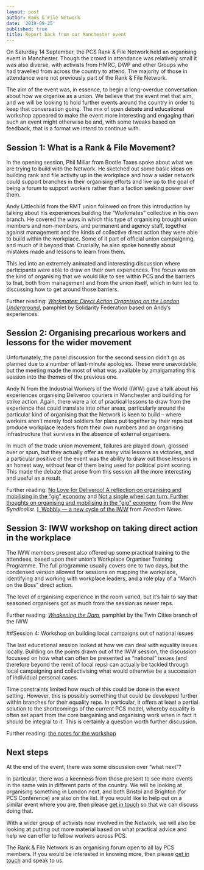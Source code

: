 ```yaml
---
layout: post
author: Rank & File Network
date: '2019-09-25'
published: true
title: Report back from our Manchester event
---
```

On Saturday 14 September, the PCS Rank & File Network held an organising event in Manchester. Though the crowd in attendance was relatively small it was also diverse, with activists from HMRC, DWP and other Groups who had travelled from across the country to attend. The majority of those in attendance were not previously part of the Rank & File Network.

The aim of the event was, in essence, to begin a long-overdue conversation about how we organise as a union. We believe that the event met that aim, and we will be looking to hold further events around the country in order to keep that conversation going. The mix of open debate and educational workshop appeared to make the event more interesting and engaging than such an event might otherwise be and, with some tweaks based on feedback, that is a format we intend to continue with.

## Session 1: What is a Rank & File Movement?

In the opening session, Phil Millar from Bootle Taxes spoke about what we are trying to build with the Network. He sketched out some basic ideas on building rank and file activity up in the workplace and how a wider network could support branches in their organising efforts and live up to the goal of being a forum to support workers rather than a faction seeking power over them.

Andy Littlechild from the RMT union followed on from this introduction by talking about his experiences building the “Workmates” collective in his own branch. He covered the ways in which this type of organising brought union members and non-members, and permanent and agency staff, together against management and the kinds of collective direct action they were able to build within the workplace. Some of it part of official union campaigning, and much of it beyond that. Crucially, he also spoke honestly about mistakes made and lessons to learn from them.

This led into an extremely animated and interesting discussion where participants were able to draw on their own experiences. The focus was on the kind of organising that we would like to see within PCS and the barriers to that, both from management and from the union itself, which in turn led to discussing how to get around those barriers.

Further reading: [_Workmates: Direct Action Organising on the London Underground_](http://www.solfed.org.uk/solfed/tp-1-workmates-direct-action-workplace-organising-on-the-london-underground), pamphlet by Solidarity Federation based on Andy’s experiences.

## Session 2: Organising precarious workers and lessons for the wider movement

Unfortunately, the panel discussion for the second session didn’t go as planned due to a number of last-minute apologies. These were unavoidable, but the meeting made the most of what was available by amalgamating this session into the themes of the previous one.

Andy N from the Industrial Workers of the World (IWW) gave a talk about his experiences organising Deliveroo couriers in Manchester and building for strike action. Again, there were a lot of practical lessons to draw from the experience that could translate into other areas, particularly around the particular kind of organising that the Network is keen to build – where workers aren’t merely foot soldiers for plans put together by their reps but produce workplace leaders from their own numbers and an organising infrastructure that survives in the absence of external organisers.

In much of the trade union movement, failures are played down, glossed over or spun, but they actually offer as many vital lessons as victories, and a particular positive of the event was the ability to draw out those lessons in an honest way, without fear of them being used for political point scoring. This made the debate that arose from this session all the more interesting and useful as a result.

Further reading: [No Love for Deliveroo! A reflection on organising and mobilising in the “gig” economy](https://newsyndicalist.org/2019/02/15/manchester-deliveroo-strike/) and [Not a single wheel can turn: Further thoughts on organising and mobilising in the “gig” economy](https://newsyndicalist.org/2019/03/01/not-a-single-wheel-can-turn-further-thoughts-on-organising-and-mobilising-in-the-gig-economy/), from the _New Syndicalist_. [I, Wobbly — a new cycle of the IWW](https://freedomnews.org.uk/i-wobbly-a-new-cycle-of-the-iww/) from _Freedom News_.

## Session 3: IWW workshop on taking direct action in the workplace

The IWW members present also offered up some practical training to the attendees, based upon their union’s Workplace Organiser Training Programme. The full programme usually covers one to two days, but the condensed version allowed for sessions on mapping the workplace, identifying and working with workplace leaders, and a role play of a “March on the Boss” direct action.

The level of organising experience in the room varied, but it’s fair to say that seasoned organisers got as much from the session as newer reps.

Further reading: [_Weakening the Dam_](https://www.iww.org/history/library/branches/TwinCitiesGMB/weakining_the_dam), pamphlet by the Twin Cities branch of the IWW

##Session 4: Workshop on building local campaigns out of national issues

The last educational session looked at how we can deal with equality issues locally. Building on the points drawn out of the IWW session, the discussion focussed on how what can often be presented as “national” issues (and therefore beyond the remit of local reps) can actually be tackled through local campaigning and collectivising what would otherwise be a succession of individual personal cases.

Time constraints limited how much of this could be done in the event setting. However, this is possibly something that could be developed further within branches for their equality reps. In particular, it offers at least a partial solution to the shortcomings of the current PCS model, whereby equality is often set apart from the core bargaining and organising work when in fact it should be integral to it. This is certainly a question worth further discussion.

Further reading: [the notes for the workshop](https://equalitysessions.wordpress.com/2019/09/01/national-struggles-into-local-action/?fbclid=IwAR0M3esVCcq04aXhFj5hWXCvVFVGWlRMPkLUYLJYIQIkHicC882AnOCDlTc)

## Next steps

At the end of the event, there was some discussion over “what next”?

In particular, there was a keenness from those present to see more events in the same vein in different parts of the country. We will be looking at organising something in London next, and both Bristol and Brighton (for PCS Conference) are also on the list. If you would like to help out on a similar event where you are, then please [get in touch](mailto:hello@pcsrankandfile.com) so that we can discuss doing that.

With a wider group of activists now involved in the Network, we will also be looking at putting out more material based on what practical advice and help we can offer to fellow workers across PCS.

The Rank & File Network is an organising forum open to all lay PCS members. If you would be interested in knowing more, then please [get in touch](mailto:hello@pcsrankandfile.com) and speak to us.
